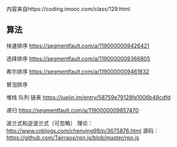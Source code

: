 
内容来自https://coding.imooc.com/class/129.html

## 算法

快速排序
https://segmentfault.com/a/1190000009426421

选择排序
https://segmentfault.com/a/1190000009366805

希尔排序
https://segmentfault.com/a/1190000009461832

冒泡排序


堆栈 队列 链表
https://juejin.im/entry/58759e79128fe1006b48cdfd

递归
https://segmentfault.com/a/1190000009857470

波兰式和逆波兰式（可忽略）
理论：http://www.cnblogs.com/chenying99/p/3675876.html
源码：https://github.com/Tairraos/rpn.js/blob/master/rpn.js
